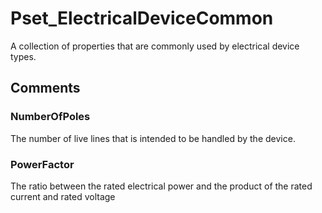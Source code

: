 # Pset_ElectricalDeviceCommon

A collection of properties that are commonly used by electrical device types.
<!-- end of short definition -->



## Comments

### NumberOfPoles

The number of live lines that is intended to be handled by the device.

### PowerFactor

The ratio between the rated electrical power and the product of the rated current and rated voltage

